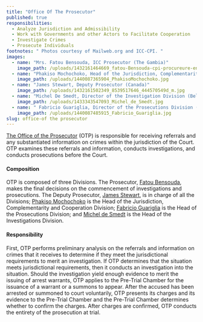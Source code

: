 ```yaml
---
title: "Office Of The Prosecutor"
published: true
responsibilities:
  - Analyze Jurisdiction and Admissibility
  - Work with Governments and other Actors to Facilitate Cooperation
  - Investigate Crimes
  - Prosecute Individuals
footnotes: " Photos courtesy of Mailweb.org and ICC-CPI. "
images:
  - name: "Mrs. Fatou Bensouda, ICC Prosecutor (The Gambia)"
    image_path: /uploads/1432161464669_fatou-Bensouda-cpi-procureure-enquete.jpg
  - name: "Phakiso Mochochoko, Head of the Jurisdiction, Complementarity and Cooperation Division (Lesotho)"
    image_path: /uploads/1440087365904_PhakisoMochochoko.jpg
  - name: "James Stewart, Deputy Prosecutor (Canada)"
    image_path: /uploads/1432161502349_8539517646_444570549d_m.jpg
  - name: "Michel De Smedt, Director of the Investigation Division (Belgium)"
    image_path: /uploads/1433343547093_Michel_de_Smedt.jpg
  - name: " Fabricio Guariglia, Director of the Prosecutions Division (Argentina)."
    image_path: /uploads/1440087485915_Fabricio_Guariglia.jpg
slug: office-of the prosecutor
---
```


[The Office of the Prosecutor](http://www.icc-cpi.int/en_menus/icc/structure%20of%20the%20court/office%20of%20the%20prosecutor/Pages/office%20of%20the%20prosecutor.aspx) (OTP) is responsible for receiving referrals and any substantiated information on crimes within the jurisdiction of the Court. OTP examines these referrals and information, conducts investigations, and conducts prosecutions before the Court.

#### Composition

OTP is composed of three Divisions. The Prosecutor, [Fatou Bensouda](http://icc-cpi.int/en_menus/icc/structure%20of%20the%20court/office%20of%20the%20prosecutor/Pages/theprosecutor2012.aspx), makes the final decisions on the commencement of investigations and prosecutions. The Deputy Prosecutor, [James Stewart](http://www.icc-cpi.int/en_menus/icc/structure%20of%20the%20court/office%20of%20the%20prosecutor/Pages/DeputyProsecutor.aspx), is in charge of all the Divisions; [Phakiso Mochochoko](http://www.icc-cpi.int/en_menus/icc/structure%20of%20the%20court/office%20of%20the%20prosecutor/Pages/jcod.aspx) is the Head of the Jurisdiction, Complementarity and Cooperation Division; [Fabricio Guariglia](http://www.icc-cpi.int/en_menus/icc/structure%20of%20the%20court/office%20of%20the%20prosecutor/Pages/director-prosecution.aspx) is the Head of the Prosecutions Division; and [Michel de Smedt](http://www.icc-cpi.int/en_menus/icc/structure%20of%20the%20court/office%20of%20the%20prosecutor/Pages/acting%20head%20investigations.aspx) is the Head of the Investigations Division.

#### Responsibility

First, OTP performs preliminary analysis on the referrals and information on crimes that it receives to determine if they meet the jurisdictional requirements to merit an investigation. If OTP determines that the situation meets jurisdictional requirements, then it conducts an investigation into the situation. Should the investigation yield enough evidence to merit the issuing of arrest warrants, OTP applies to the Pre-Trial Chamber for the issuance of a warrant or a summons to appear. After the accused has been arrested or summoned to court voluntarily, OTP presents its charges and its evidence to the Pre-Trial Chamber and the Pre-Trial Chamber determines whether to confirm the charges. After charges are confirmed, OTP conducts the entirety of the prosecution at trial.

